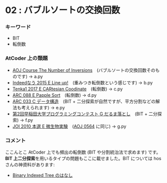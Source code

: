 # 02 : バブルソートの交換回数

### キーワード

- BIT
- 転倒数

### AtCoder 上の類題

- [AOJ Course The Number of Inversions](http://judge.u-aizu.ac.jp/onlinejudge/description.jsp?id=ALDS1_5_D&lang=jp)　(バブルソートの交換回数そのものです) -> a.py
- [Indeedなう 2015 E Line up!](https://atcoder.jp/contests/indeednow-finalb-open/tasks/indeednow_2015_finalb_e)　(重みつき転倒数という感じです) -> b.py
- [Tenka1 2017 E CARtesian Coodinate](https://atcoder.jp/contests/tenka1-2017/tasks/tenka1_2017_e)　(転倒数) -> c.py
- [ARC 088 E Papple Sort](https://atcoder.jp/contests/arc088/tasks/arc088_c)　(転倒数) -> d.py
- [ARC 033 C データ構造](https://atcoder.jp/contests/arc033/tasks/arc033_3)　(BIT + 二分探索が自然ですが、平方分割などの解法も考えられます) -> e.py
- [第2回早稲田大学プログラミングコンテスト G だるま落とし](https://atcoder.jp/contests/wupc2nd/tasks/wupc_07)　(BIT + 二分探索) -> f.py
- [JOI 2010 本選 E 微生物実験](https://atcoder.jp/contests/joi2011ho/tasks/joi2011ho5)　([AOJ 0564](http://judge.u-aizu.ac.jp/onlinejudge/description.jsp?id=0564) に同じ) -> g.py

### コメント

ここんとこ AtCoder 上でも頻出の転倒数 (BIT や分割統治法で求めます) です。
**BIT 上二分探索**を用いるタイプの問題もここに載せました。BIT については hos さんの神資料があります:

- [Binary Indexed Tree のはなし](http://hos.ac/slides/20140319_bit.pdf)